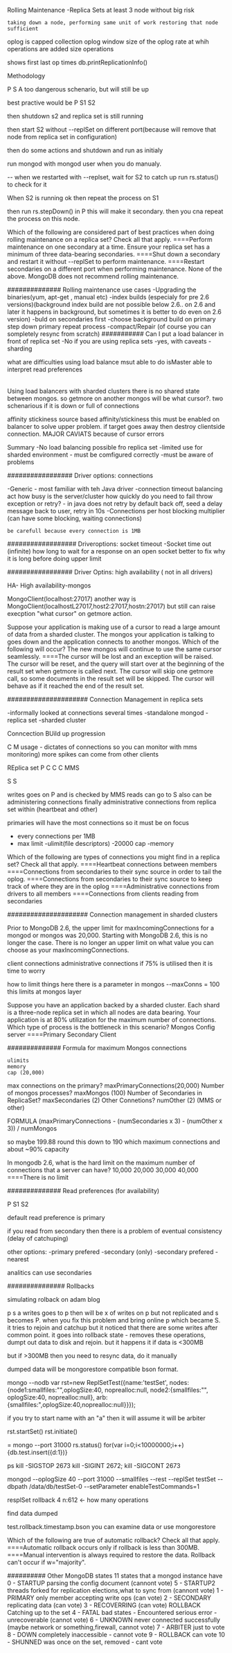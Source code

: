 Rolling Maintenance
-Replica Sets
	at least 3 node without big risk

	taking down a node, performing same unit of work restoring that node
	sufficient

oplog is capped collection
oplog window
	size of the oplog
	rate at whih operations are added
		size operations


shows first last op times
db.printReplicationInfo() 

Methodology

P
S   A
too dangerous schenario, but will still be up

best practive would be
P
S1    S2

then shutdown s2
and replica set is still running

then start S2 without --replSet on different port(because will remove that node from replica set in configuration)

then do some actions
and shutdown and run as initialy


run mongod with mongod user when you do manualy.

--
when we restarted with --replset, wait for S2 to catch up
run rs.status() to check for it

When S2 is running ok
then repeat the process on S1

then run rs.stepDown() in P
this will make it secondary.
then you cna repeat the process on this node.


Which of the following are considered part of best practices when doing rolling maintenance on a replica set? Check all that apply.
	====Perform maintenance on one secondary at a time.
	Ensure your replica set has a minimum of three data-bearing secondaries.
	====Shut down a secondary and restart it without --replSet to perform maintenance.
	====Restart secondaries on a different port when performing maintenance.
	None of the above. MongoDB does not recommend rolling maintenance.

##############
Rolling maintenance use cases
-Upgrading the binaries(yum, apt-get , manual etc)
-index builds (especialy for pre 2.6 versions)(background index build are not possible below 2.6.. on 2.6 and later it happens in background, but sometimes it is better to do even on 2.6 version)
	-buld on secondaries first
	-choose 
		background build on primary
		step down primary repeat process
-compact/Repair (of course you can sompletely resync from scratch)
###########
Can I put a load balancer in front of replica set
-No if you are using replica sets
-yes, with caveats
	-sharding

what are difficulties using load balance
	msut able to do isMaster
	able to interpret read preferences

######
Using load balancers with sharded clusters
there is no shared state between mongos. so getmore on another mongos will be what cursor?.
	two schenarious if it is down or full of connections

affinity
stickiness
source based affinity/stickiness
this must be enabled on balancer to solve upper problem.
if target goes away then destroy clientside connection.
MAJOR CAVIATS because of cursor errors

Summary
-No load balancing possible fro replica set
-limited use for sharded environment
	- must be comfigured correctly
	-must be aware of problems

#################
Driver options: connections

-Generic - most familiar with teh Java driver
-connection timeout
	balancing act
		how busy is the server/cluster
		how quickly do you need to fail
		throw exception or retry? - in java does not retry by default
			back off, seed a delay message back to user, retry in 10s
-Connections per host
	blocking multiplier (can have some blocking, waiting connections)

	be carefull because every connection is 1MB

##################
Driveroptions: socket timeout
-Socket time out (infinite)
	how long to wait for a response on an open socket
	better to fix why it is long before doing upper limit

#################
Driver Optins: high availability ( not in all drivers)

HA- High availability-mongos

MongoClient(localhost:27017)
another way is
MongoClient(localhostL27017,host2:27017,hostn:27017)
but still can raise execption "what cursor" on getmore action.

Suppose your application is making use of a cursor to read a large amount of data from a sharded cluster. The mongos your application is talking to goes down and the application connects to another mongos. Which of the following will occur?
	The new mongos will continue to use the same cursor seamlessly.
	====The cursor will be lost and an exception will be raised.
	The cursor will be reset, and the query will start over at the beginning of the result set when getmore is called next.
	The cursor will skip one getmore call, so some documents in the result set will be skipped.
	The cursor will behave as if it reached the end of the result set.

#####################
Connection Management in replica sets

-informally looked at connections several times
-standalone mongod
-replica set
-sharded cluster

Conncection BUild up progression

C  M
usage - dictates  of connections so you can monitor with mms monitoring)
more spikes can come from other clients

REplica set
P     C    C      C       MMS

S     S

writes goes on P and is checked by MMS
reads can go to S
also can be administering connections
finally administrative connections from replica set within (heartbeat and other)

primaries will have the most connections so it must be on focus
- every connections per 1MB
- max limit
	-ulimit(file descriptors)
	-20000 cap
	-memory

Which of the following are types of connections you might find in a replica set? Check all that apply.
	====Heartbeat connections between members
	====Connections from secondaries to their sync source in order to tail the oplog.
	====Connections from secondaries to their sync source to keep track of where they are in the oplog
	====Administrative connections from drivers to all members
	====Connections from clients reading from secondaries


#####################
Connection management in sharded clusters

Prior to MongoDB 2.6, the upper limit for maxIncomingConnections for a mongod or mongos was 20,000. Starting with MongoDB 2.6, this is no longer the case. There is no longer an upper limit on what value you can choose as your maxIncomingConnections.

client connections
administrative connections 
if 75% is utilised then it is time to worry

how to limit things here
there is a parameter in mongos
--maxConns = 100    
this limits at mongos layer


Suppose you have an application backed by a sharded cluster. Each shard is a three-node replica set in which all nodes are data bearing. Your application is at 80% utilization for the maximum number of connections. Which type of process is the bottleneck in this scenario?
	Mongos
	Config server
	====Primary
	Secondary
	Client

##############
Formula for maximum Mongos connections

	ulimits
	memory
	cap (20,000)

max connections on the primary?
	maxPrimaryConnections(20,000)
Number of mongos processes? 
	maxMongos (100) 
Number of Secondaries in ReplicaSet? 
	maxSecondaries (2) 
Other Connetions?
	numOther (2) (MMS or other)

FORMULA
(maxPrimaryConnections - (numSecondaries x 3) - (numOther x 3)) / numMongos

so maybe 199.88 round this down to 190 which maximum connections  and about ~90% capacity


In mongodb 2.6, what is the hard limit on the maximum number of connections that a server can have?
	10,000
	20,000
	30,000
	40,000
	====There is no limit

##############
Read preferences (for availability)

P
S1   S2

default read preference is primary

if you read from secondary then there is a problem of eventual consistency (delay of catchuping) 

other options:
-primary prefered
-secondary (only)
-secondary prefered
-nearest

analitics can use secondaries

###############
Rollbacks

simulating rolback on adam blog

p
s      a
writes goes to p then will be x of writes on p but not replicated
and s becomes P. when you fix this problem and bring online p which became S. it tries to rejoin and catchup but it noticed that there are some writes after common point. it goes into rollback state - removes these operations, dumpt out data to disk and rejoin.
but it happens it if data is <300MB

but if >300MB then you need to resync data, do it manually

dumped data will be mongorestore compatible bson format.


mongo --nodb
var rst=new ReplSetTest({name:'testSet', nodes:{node1:smallfiles:"",oplogSize:40, noprealloc:null, node2:{smallfiles:"", oplogSize:40, noprealloc:null}, arb:{smallfiles:",oplogSize:40,noprealloc:null}}});

if you try to start name with an "a" then it will assume it will be arbiter

rst.startSet()
rst.initiate()

=
mongo --port 31000
rs.status()
for(var i=0;i<10000000;i++){db.test.insert({d:1})}

ps
kill -SIGSTOP 2673
kill -SIGINT 2672; kill -SIGCONT 2673

mongod --oplogSize 40 --port 31000 --smallfiles --rest --replSet testSet --dbpath /data/db/testSet-0 --setParameter enableTestCommands=1

resplSet rollback 4 n:612 <- how many operations

find data dumped

test.rollback.timestamp.bson
you can examine data or use mongorestore

Which of the following are true of automatic rollback? Check all that apply.
	====Automatic rollback occurs only if rollback is less than 300MB.
	====Manual intervention is always required to restore the data.
	Rollback can't occur if w="majority".

##########
Other MongoDB states
11 states that a mongod instance have
0 - STARTUP 
	parsing the config document (cannont vote)
5 - STARTUP2
	threads forked for replication elections,what to sync from (cannont vote)
1 - PRIMARY 
	only member accepting write ops (can vote)
2 - SECONDARY
	replicating data (can vote)
3 - RECOVERRING (can vote)
	ROLLBACK
	Catching up to the set
4 - FATAL 
	bad states - Encountered serious error - unrecoverable (cannot vote)
6 - UNKNOWN
	never connected successfully (maybe network or something,firewall, cannot vote)
7 - ARBITER
	just to vote
8 - DOWN
	completely inaccessible - cannot vote
9 - ROLLBACK
	can vote
10 - SHUNNED
	was once on the set, removed - cant vote




















